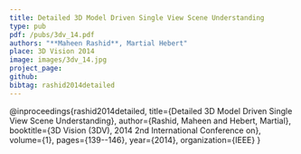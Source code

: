 ```yaml
---
title: Detailed 3D Model Driven Single View Scene Understanding
type: pub
pdf: /pubs/3dv_14.pdf
authors: "**Maheen Rashid**, Martial Hebert"
place: 3D Vision 2014
image: images/3dv_14.jpg
project_page: 
github: 
bibtag: rashid2014detailed
---
```


@inproceedings{rashid2014detailed,
  title={Detailed 3D Model Driven Single View Scene Understanding},
  author={Rashid, Maheen and Hebert, Martial},
  booktitle={3D Vision (3DV), 2014 2nd International Conference on},
  volume={1},
  pages={139--146},
  year={2014},
  organization={IEEE}
}
